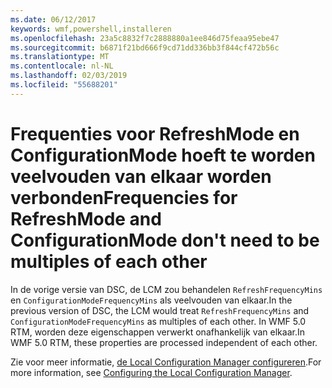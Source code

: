```yaml
---
ms.date: 06/12/2017
keywords: wmf,powershell,installeren
ms.openlocfilehash: 23a5c8832f7c2888880a1ee846d75feaa95ebe47
ms.sourcegitcommit: b6871f21bd666f9cd71dd336bb3f844cf472b56c
ms.translationtype: MT
ms.contentlocale: nl-NL
ms.lasthandoff: 02/03/2019
ms.locfileid: "55688201"
---
```

# <a name="frequencies-for-refreshmode-and-configurationmode-dont-need-to-be-multiples-of-each-other"></a><span data-ttu-id="dd8e6-102">Frequenties voor RefreshMode en ConfigurationMode hoeft te worden veelvouden van elkaar worden verbonden</span><span class="sxs-lookup"><span data-stu-id="dd8e6-102">Frequencies for RefreshMode and ConfigurationMode don't need to be multiples of each other</span></span>

<span data-ttu-id="dd8e6-103">In de vorige versie van DSC, de LCM zou behandelen `RefreshFrequencyMins` en `ConfigurationModeFrequencyMins` als veelvouden van elkaar.</span><span class="sxs-lookup"><span data-stu-id="dd8e6-103">In the previous version of DSC, the LCM would treat `RefreshFrequencyMins` and `ConfigurationModeFrequencyMins` as multiples of each other.</span></span> <span data-ttu-id="dd8e6-104">In WMF 5.0 RTM, worden deze eigenschappen verwerkt onafhankelijk van elkaar.</span><span class="sxs-lookup"><span data-stu-id="dd8e6-104">In WMF 5.0 RTM, these properties are processed independent of each other.</span></span>

<span data-ttu-id="dd8e6-105">Zie voor meer informatie, [de Local Configuration Manager configureren](https://msdn.microsoft.com/powershell/dsc/metaconfig).</span><span class="sxs-lookup"><span data-stu-id="dd8e6-105">For more information, see [Configuring the Local Configuration Manager](https://msdn.microsoft.com/powershell/dsc/metaconfig).</span></span>
